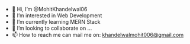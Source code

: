 - 👋 Hi, I’m @MohitKhandelwal06
- 👀 I’m interested in Web Development
- 🌱 I’m currently learning MERN Stack
- 💞️ I’m looking to collaborate on ...
- 📫 How to reach me can mail me on: khandelwalmohit006@gmail.com

<!---
MohitKhandelwal06/MohitKhandelwal06 is a ✨ special ✨ repository because its `README.md` (this file) appears on your GitHub profile.
You can click the Preview link to take a look at your changes.
--->
